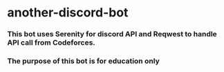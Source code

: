 # another-discord-bot

### This bot uses Serenity for discord API and Reqwest to handle API call from Codeforces. 

### The purpose of this bot is for education only 
